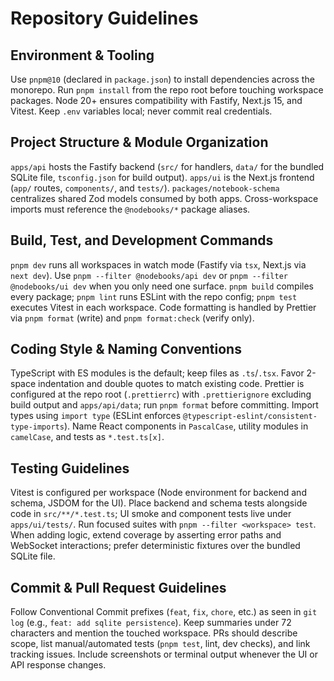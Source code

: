 # Repository Guidelines

## Environment & Tooling

Use `pnpm@10` (declared in `package.json`) to install dependencies across the monorepo. Run `pnpm install` from the repo root before touching workspace packages. Node 20+ ensures compatibility with Fastify, Next.js 15, and Vitest. Keep `.env` variables local; never commit real credentials.

## Project Structure & Module Organization

`apps/api` hosts the Fastify backend (`src/` for handlers, `data/` for the bundled SQLite file, `tsconfig.json` for build output). `apps/ui` is the Next.js frontend (`app/` routes, `components/`, and `tests/`). `packages/notebook-schema` centralizes shared Zod models consumed by both apps. Cross-workspace imports must reference the `@nodebooks/*` package aliases.

## Build, Test, and Development Commands

`pnpm dev` runs all workspaces in watch mode (Fastify via `tsx`, Next.js via `next dev`). Use `pnpm --filter @nodebooks/api dev` or `pnpm --filter @nodebooks/ui dev` when you only need one surface. `pnpm build` compiles every package; `pnpm lint` runs ESLint with the repo config; `pnpm test` executes Vitest in each workspace. Code formatting is handled by Prettier via `pnpm format` (write) and `pnpm format:check` (verify only).

## Coding Style & Naming Conventions

TypeScript with ES modules is the default; keep files as `.ts`/`.tsx`. Favor 2-space indentation and double quotes to match existing code. Prettier is configured at the repo root (`.prettierrc`) with `.prettierignore` excluding build output and `apps/api/data`; run `pnpm format` before committing. Import types using `import type` (ESLint enforces `@typescript-eslint/consistent-type-imports`). Name React components in `PascalCase`, utility modules in `camelCase`, and tests as `*.test.ts[x]`.

## Testing Guidelines

Vitest is configured per workspace (Node environment for backend and schema, JSDOM for the UI). Place backend and schema tests alongside code in `src/**/*.test.ts`; UI smoke and component tests live under `apps/ui/tests/`. Run focused suites with `pnpm --filter <workspace> test`. When adding logic, extend coverage by asserting error paths and WebSocket interactions; prefer deterministic fixtures over the bundled SQLite file.

## Commit & Pull Request Guidelines

Follow Conventional Commit prefixes (`feat`, `fix`, `chore`, etc.) as seen in `git log` (e.g., `feat: add sqlite persistence`). Keep summaries under 72 characters and mention the touched workspace. PRs should describe scope, list manual/automated tests (`pnpm test`, lint, dev checks), and link tracking issues. Include screenshots or terminal output whenever the UI or API response changes.
